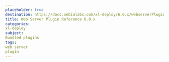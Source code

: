 ```yaml
---
placeholder: true
destination: https://docs.xebialabs.com/xl-deploy/6.0.x/webserverPluginManual.html
title: Web Server Plugin Reference 6.0.x
categories:
xl-deploy
subject:
Bundled plugins
tags:
web server
plugin
---
```

